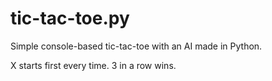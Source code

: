 # tic-tac-toe.py
Simple console-based tic-tac-toe with an AI made in Python.

X starts first every time. 3 in a row wins.
